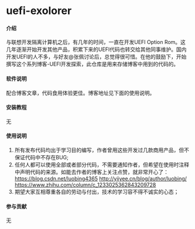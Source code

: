 # uefi-exolorer

#### 介绍
与联想开发隔离计算机之后，有几年的时间，一直在开发UEFI Option Rom。这几年逐渐开始开发其他产品，积累下来的UEFI代码也转交给其他同事维护。国内开发UEFI的人不多，与好友@张佩讨论后，总觉得很可惜。在他的鼓励下，开始撰写这个系列博客-UEFI开发探索，此仓库是用来存储博客中用到的代码的。

#### 软件说明
  配合博客文章，代码食用体验更佳。博客地址见下面的使用说明。


#### 安装教程

无

#### 使用说明

1.  所有发布代码均出于学习目的编写，作者曾用这些开发过几款商用产品，但不保证代码中不存在BUG;
2.  任何人都可以使用全部或者部分代码，不需要通知作者，但希望在使用时注释中声明代码的来源。如能去作者的博客上关注点赞，就非常开心了：
    https://blog.csdn.net/luobing4365
    http://yiiyee.cn/blog/author/luobing/
    https://www.zhihu.com/column/c_1233025362843209728
3.  期望大家互相尊重各自的劳动与付出，技术的学习容不得不诚实的心态；

#### 参与贡献

无


